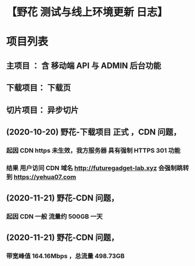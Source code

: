 # 【野花 测试与线上环境更新 日志】
# 项目列表
## 主项目  ： 含 移动端 API 与 ADMIN 后台功能
## 下载项目： 下载页
## 切片项目： 异步切片


## (2020-10-20) 野花-下载项目 正式 ，CDN 问题，
### 起因 CDN https 未生效，我方服务器 具有强制 HTTPS 301 功能
### 结果 用户访问 CDN 域名 http://futuregadget-lab.xyz 会强制跳转到  https://yehua07.com


## (2020-11-21) 野花-CDN 问题，
### 起因 CDN 一般 流量约 500GB 一天

## (2020-11-21) 野花-CDN 问题，
### 带宽峰值 164.16Mbps ，总流量 498.73GB